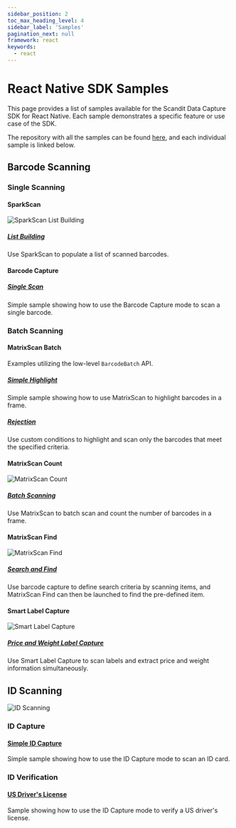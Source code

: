 ```yaml
---
sidebar_position: 2
toc_max_heading_level: 4
sidebar_label: 'Samples'
pagination_next: null
framework: react
keywords:
  - react
---
```


# React Native SDK Samples

This page provides a list of samples available for the Scandit Data Capture SDK for React Native. Each sample demonstrates a specific feature or use case of the SDK.

The repository with all the samples can be found [here](https://github.com/Scandit/datacapture-react-native-samples/tree/master), and each individual sample is linked below.

## Barcode Scanning

### Single Scanning

#### SparkScan

![SparkScan List Building](/img/samples/sparkscan_list_building.png)

##### [List Building](https://github.com/Scandit/datacapture-react-native-samples/tree/master/01_Single_Scanning_Samples/01_Barcode_Scanning_with_Pre_Built_UI/ListBuildingSample)

Use SparkScan to populate a list of scanned barcodes.

#### Barcode Capture

##### [Single Scan](https://github.com/Scandit/datacapture-react-native-samples/tree/master/01_Single_Scanning_Samples/02_Barcode_Scanning_with_Low_Level_API/BarcodeCaptureSimpleSample)

<ReactPlayer playing controls url="/img/samples/bc-simple.mp4" />

Simple sample showing how to use the Barcode Capture mode to scan a single barcode.

### Batch Scanning

#### MatrixScan Batch

Examples utilizing the low-level `BarcodeBatch` API.

##### [Simple Highlight](https://github.com/Scandit/datacapture-react-native-samples/tree/master/03_Advanced_Batch_Scanning_Samples/01_Batch_Scanning_and_AR_Info_Lookup/MatrixScanSimpleSample)

<ReactPlayer playing controls url="/img/samples/ms-simple.mp4" />

Simple sample showing how to use MatrixScan to highlight barcodes in a frame.

##### [Rejection](https://github.com/Scandit/datacapture-react-native-samples/tree/master/03_Advanced_Batch_Scanning_Samples/01_Batch_Scanning_and_AR_Info_Lookup/MatrixScanRejectSample)

<ReactPlayer playing controls url="/img/samples/ms-reject.mp4" />

Use custom conditions to highlight and scan only the barcodes that meet the specified criteria.

#### MatrixScan Count

![MatrixScan Count](/img/samples/ms_count.png)

##### [Batch Scanning](https://github.com/Scandit/datacapture-react-native-samples/tree/master/03_Advanced_Batch_Scanning_Samples/02_Counting_and_Receiving/MatrixScanCountSimpleSample)

<ReactPlayer playing controls url="/img/samples/ms-count-simple.mp4" />

Use MatrixScan to batch scan and count the number of barcodes in a frame.

#### MatrixScan Find

![MatrixScan Find](/img/samples/ms_find_android.png)

##### [Search and Find](https://github.com/Scandit/datacapture-react-native-samples/tree/master/03_Advanced_Batch_Scanning_Samples/03_Search_and_Find/SearchAndFindSample)

<ReactPlayer playing controls url="/img/samples/ms-find.mp4" />

Use barcode capture to define search criteria by scanning items, and MatrixScan Find can then be launched to find the pre-defined item.

#### Smart Label Capture

![Smart Label Capture](/img/batch-scanning/SLC-smart-devices.jpg)

##### [Price and Weight Label Capture](https://github.com/Scandit/datacapture-react-native-samples/tree/master/03_Advanced_Batch_Scanning_Samples/05_Smart_Label_Capture/PriceWeightLabelCaptureSample)

Use Smart Label Capture to scan labels and extract price and weight information simultaneously.

## ID Scanning

![ID Scanning](/img/samples/id_scanning.png)

### ID Capture

#### [Simple ID Capture](https://github.com/Scandit/datacapture-react-native-samples/tree/master/02_ID_Scanning_Samples/IdCaptureSimpleSample)

<ReactPlayer playing controls url="/img/samples/id-simple.mp4" />

Simple sample showing how to use the ID Capture mode to scan an ID card.

### ID Verification

#### [US Driver's License](https://github.com/Scandit/datacapture-react-native-samples/tree/master/02_ID_Scanning_Samples/USDLVerificationSample)

<ReactPlayer playing controls url="/img/samples/id-usdl.mp4" />

Sample showing how to use the ID Capture mode to verify a US driver's license.
